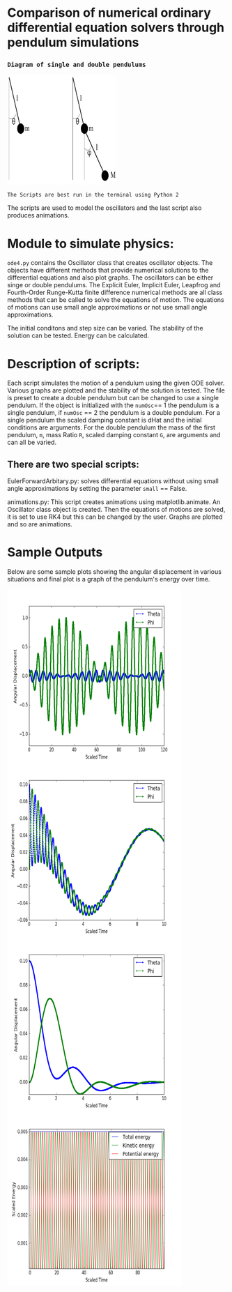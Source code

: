 # Comparison of numerical ordinary differential equation solvers through pendulum simulations

 ### `Diagram of single and double pendulums`
 <img src="/images/pendulums.png" align="center" height= "250" width="250">

`The Scripts are best run in the terminal using Python 2`

The scripts are used to model the oscillators and the last script also produces animations.

#  Module to simulate physics:

`ode4.py` contains the Oscillator class that creates oscillator objects. 
The objects have different methods that provide numerical solutions to the differential equations and also plot graphs.
The oscillators can be either singe or double pendulums.
The Explicit Euler, Implicit Euler, Leapfrog and Fourth-Order Runge-Kutta finite difference numerical methods are all 
class methods that can be called to solve the equations of motion. 
The equations of motions can use small angle approximations or not use small angle approximations.

The initial conditons and step size can be varied.
The stability of the solution can be tested.
Energy can be calculated.

# Description of scripts: 

Each script simulates the motion of a pendulum using the given ODE solver. 
Various graphs are plotted and the stability of the solution is tested.
The file is preset to create a double pendulum but can be changed to use a single pendulum.
If the object is initialized with the `numOsc`== 1 the pendulum is a single pendulum, if `numOsc` == 2 the pendulum is a double pendulum. 
For a single pendulum the scaled damping constant is dHat and the initial conditions are arguments.
For the double pendulum the mass of the first pendulum, `m`, mass Ratio `R`, scaled damping constant `G`, are arguments and can all be varied.  

## There are two special scripts:

EulerForwardArbitary.py: solves differential equations without using small angle approximations by setting the parameter `small` == False.

animations.py: This script creates animations using matplotlib.animate. An Oscillator class object is created.
Then the equations of motions are solved, it is set to use RK4 but this can be
changed by the user. Graphs are plotted and so are animations.

# Sample Outputs

Below are some sample plots showing the angular displacement in various situations and final plot is a graph of the pendulum's energy over time.

<img src="/images/R001G0.png" align="center" height= "400" width="400">

<img src="/images/R100G1.png" align="center" height= "400" width="400">

<img src="/images/R1G1.png" align="center" height= "400" width="400">

<img src="/images/graph1rk4h0dot01.png" align="center" height= "400" width="400">

